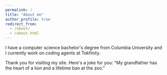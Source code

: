 ```yaml
---
permalink: /
title: "About me"
author_profile: true
redirect_from: 
  - /about/
  - /about.html
---
```


I have a computer science bachelor's degree from Columbia University and I currently work on coding agents at Tokfinity.

Thank you for visiting my site. Here's a joke for you: "My grandfather has the heart of a lion and a lifetime ban at the zoo."


